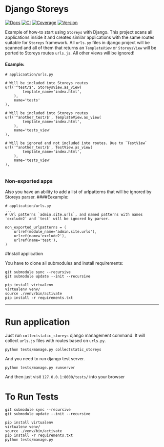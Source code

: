 Django Storeys
==============
[![Docs](https://readthedocs.org/projects/django-storeys/badge/)](http://django-storeys.readthedocs.org) [![CI](https://travis-ci.org/storeys/django-storeys.svg?branch=master)](https://travis-ci.org/storeys/django-storeys) [![Coverage](https://coveralls.io/repos/github/storeys/django-storeys/badge.svg?branch=master)](https://coveralls.io/github/storeys/django-storeys?branch=master)
[![Version](https://badge.fury.io/py/django-storeys.svg)](https://pypi.python.org/pypi/django-storeys)

Example of how-to start using `Storeys` with Django.
This project scans all applications inside it and creates similar applications with the same routes suitable for `Storeys` framework.
All `urls.py` files in django project will be scanned and all of them that returns an `TemplateView` or `StoreysView` will be ported to Storeys routes `urls.js`. All other views will be ignored!

#### Example:
```
# applicaation/urls.py

# Will be included into Storeys routes
url('^test/$', StoreysView.as_view(
        template_name='index.html',
    ),
    name='tests'
),

# Will be included into Storeys routes   
url('^another_test/$', TemplateView.as_view(
        template_name='index.html',
    ),
    name='tests_view'
),

# Will be ignored and not included into routes. Due to `TestView`
url('^another_test/$', TestView.as_view(
        template_name='index.html',
    ),
    name='tests_view'
),


```
### Non-exported apps
Also you have an ability to add a list of urlpatterns that will be ignored by Storeys parser.
####Eexample:

```
# application/urls.py
...
# Url patterns `admin.site.urls`, and named patterns with names `exclude2` and `test` will be ignored by parser.

non_exported_urlpatterns = (
    urlref(module_name='admin.site.urls'),
    urlref(name='exclude2'),
    urlref(name='test'),
)

```

#Install application

You have to clone all submodules and install requirements:
```
git submodule sync --recursive
git submodule update --init --recursive

pip install virtualenv
virtualenv venv/
source ./venv/bin/activate
pip install -r requirements.txt
```

---

# Run application

Just run `collectstatic_storeys` django management command.
It will collect `urls.js` files with routes based on `urls.py`.

```
python tests/manage.py collectstatic_storeys
```

And you need to run django test server.
```
python tests/manage.py runserver
```
And then just visit `127.0.0.1:8000/tests/` into your browser

To Run Tests
============

```
git submodule sync --recursive
git submodule update --init --recursive

pip install virtualenv
virtualenv venv/
source ./venv/bin/activate
pip install -r requirements.txt
python tests/manage.py
```
